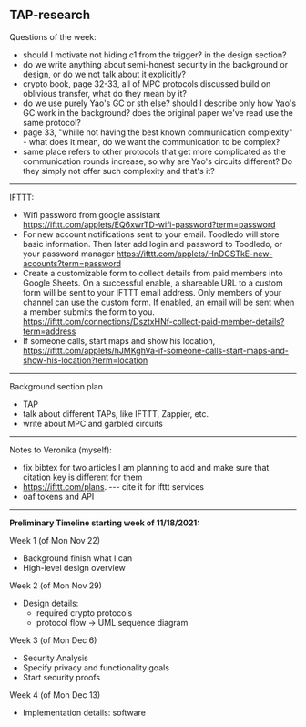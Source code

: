 TAP-research
------------

Questions of the week:

- should I motivate not hiding c1 from the trigger? in the design section?
- do we write anything about semi-honest security in the background or design, or do we not talk about it explicitly?
- crypto book, page 32-33, all of MPC protocols discussed build on oblivious transfer, what do they mean by it? 
- do we use purely Yao's GC or sth else? should I describe only how Yao's GC work in the background? does the original paper we've read use the same protocol? 
- page 33, "whille not having the best known communication complexity" - what does it mean, do we want the communication to be complex?
- same place refers to other protocols that get more complicated as the communication rounds increase, so why are Yao's circuits different? Do they simply not offer such complexity and that's it?

------
IFTTT:
- Wifi password from google assistant https://ifttt.com/applets/EQ6xwrTD-wifi-password?term=password
- For new account notifications sent to your email. Toodledo will store basic information. Then later add login and password to Toodledo, or your password manager https://ifttt.com/applets/HnDGSTkE-new-accounts?term=password
- Create a customizable form to collect details from paid members into Google Sheets. On a successful enable, a shareable URL to a custom form will be sent to your IFTTT email address. Only members of your channel can use the custom form. If enabled, an email will be sent when a member submits the form to you. https://ifttt.com/connections/DsztxHNf-collect-paid-member-details?term=address
- If someone calls, start maps and show his location, https://ifttt.com/applets/hJMKghVa-if-someone-calls-start-maps-and-show-his-location?term=location
---------

Background section plan
- TAP
- talk about different TAPs, like IFTTT, Zappier, etc.
- write about MPC and garbled circuits
----------

Notes to Veronika (myself):
- fix bibtex for two articles I am planning to add and make sure that citation key is different for them
- https://ifttt.com/plans. --- cite it for ifttt services
- oaf tokens and API

----------
**Preliminary Timeline starting week of 11/18/2021:**

  Week 1 (of Mon Nov 22)
  - Background finish what I can
  - High-level design overview

  Week 2 (of Mon Nov 29)
  - Design details:
    * required crypto protocols
    * protocol flow -> UML sequence diagram

  Week 3 (of Mon Dec 6)
  - Security Analysis
  - Specify privacy and functionality goals
  - Start security proofs

  Week 4 (of Mon Dec 13)
  - Implementation details: software

